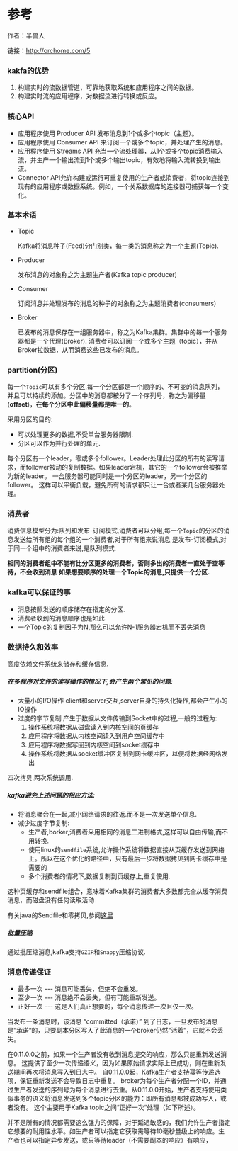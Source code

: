# 参考
作者：半兽人

链接：http://orchome.com/5

### kakfa的优势
1. 构建实时的流数据管道，可靠地获取系统和应用程序之间的数据。
1. 构建实时流的应用程序，对数据流进行转换或反应。
###  核心API
* 应用程序使用 Producer API 发布消息到1个或多个topic（主题）。
* 应用程序使用 Consumer API 来订阅一个或多个topic，并处理产生的消息。
* 应用程序使用 Streams API 充当一个流处理器，从1个或多个topic消费输入流，并生产一个输出流到1个或多个输出topic，有效地将输入流转换到输出流。
* Connector API允许构建或运行可重复使用的生产者或消费者，将topic连接到现有的应用程序或数据系统。例如，一个关系数据库的连接器可捕获每一个变化。
### 基本术语
* Topic

    Kafka将消息种子(Feed)分门别类，每一类的消息称之为一个主题(Topic).

* Producer

    发布消息的对象称之为主题生产者(Kafka topic producer)

* Consumer

    订阅消息并处理发布的消息的种子的对象称之为主题消费者(consumers)

* Broker

    已发布的消息保存在一组服务器中，称之为Kafka集群。集群中的每一个服务器都是一个代理(Broker). 消费者可以订阅一个或多个主题（topic），并从Broker拉数据，从而消费这些已发布的消息。

### partition(分区)
每一个`Topic`可以有多个分区,每一个分区都是一个顺序的、不可变的消息队列， 并且可以持续的添加。分区中的消息都被分了一个序列号，称之为偏移量(**offset**)，**在每个分区中此偏移量都是唯一的**。

采用分区的目的:
* 可以处理更多的数据,不受单台服务器限制.
* 分区可以作为并行处理的单元.


每个分区有一个leader，零或多个follower。Leader处理此分区的所有的读写请求，而follower被动的复制数据。如果leader宕机，其它的一个follower会被推举为新的leader。 一台服务器可能同时是一个分区的leader，另一个分区的follower。 这样可以平衡负载，避免所有的请求都只让一台或者某几台服务器处理。

### 消费者
消费信息模型分为:队列和发布-订阅模式,消费者可以分组,每一个`Topic`的分区的消息发送给所有组的每个组的一个消费者,对于所有组来说消息
是发布-订阅模式,对于同一个组中的消费者来说,是队列模式.

**相同的消费者组中不能有比分区更多的消费者，否则多出的消费者一直处于空等待，不会收到消息**
**如果想要顺序的处理一个Topic的消息,只提供一个分区.**
### kafka可以保证的事
* 消息按照发送的顺序储存在指定的分区.
* 消费者收到的消息顺序也是如此.
* 一个Topic的复制因子为N,那么可以允许N-1服务器宕机而不丢失消息

### 数据持久和效率
高度依赖文件系统来储存和缓存信息.

##### 在多程序对文件的读写操作的情况下,会产生两个常见的问题:
* 大量小的I/O操作
    client和server交互,server自身的持久化操作,都会产生小的IO操作
* 过度的字节复制
    产生于数据从文件传输到Socket中的过程,一般的过程为:
    1. 操作系统将数据从磁盘读入到内核空间的页缓存
    1. 应用程序将数据从内核空间读入到用户空间缓存中
    1. 应用程序将数据写回到内核空间到socket缓存中
    1. 操作系统将数据从socket缓冲区复制到网卡缓冲区，以便将数据经网络发出
    
四次拷贝,两次系统调用.

##### kafka避免上述问题的相应方法:
* 将消息聚合在一起,减小网络请求的往返.而不是一次发送单个信息.
* 减少过度字节复制:
    * 生产者,borker,消费者采用相同的消息二进制格式,这样可以自由传输,而不用转换.
    * 使用linux的`sendfile`系统,允许操作系统将数据直接从页缓存发送到网络上。所以在这个优化的路径中，只有最后一步将数据拷贝到网卡缓存中是需要的
    * 多个消费者的情况下,数据复制到页缓存上,重复使用.

这种页缓存和sendfile组合，意味着Kafka集群的消费者大多数都完全从缓存消费消息，而磁盘没有任何读取活动

有关java的Sendfile和零拷贝,参阅[这里](http://www.ibm.com/developerworks/linux/library/j-zerocopy)

##### 批量压缩
通过批压缩消息,kafka支持`GZIP`和`Snappy`压缩协议.
### 消息传递保证
* 最多一次 --- 消息可能丢失，但绝不会重发。
* 至少一次 --- 消息绝不会丢失，但有可能重新发送。
* 正好一次 --- 这是人们真正想要的，每个消息传递一次且仅一次。

当发布一条消息时，该消息 “committed（承诺）” 到了日志，一旦发布的消息是”承诺“的，只要副本分区写入了此消息的一个broker仍然"活着”，它就不会丢失。

在0.11.0.0之前，如果一个生产者没有收到消息提交的响应，那么只能重新发送消息。 这提供了至少一次传递语义，因为如果原始请求实际上已成功，则在重新发送期间再次将消息写入到日志中。
自0.11.0.0起，Kafka生产者支持幂等传递选项，保证重新发送不会导致日志中重复。 broker为每个生产者分配一个ID，并通过生产者发送的序列号为每个消息进行去重。从0.11.0.0开始，生产者支持使用类似事务的语义将消息发送到多个topic分区的能力：即所有消息都被成功写入，或者没有。
这个主要用于Kafka topic之间“正好一次“处理（如下所述）。

并不是所有的情况都需要这么强力的保障，对于延迟敏感的，我们允许生产者指定它想要的耐用性水平。如生产者可以指定它获取需等待10毫秒量级上的响应。生产者也可以指定异步发送，或只等待leader（不需要副本的响应）有响应，